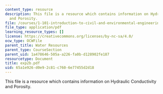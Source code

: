 ```yaml
---
content_type: resource
description: This file is a resource which contains information on Hydraulic Conductivity
  and Porosity.
file: /courses/1-101-introduction-to-civil-and-environmental-engineering-design-i-fall-2006/65a1e926d0e92c81c7606e77455d2d18_exp2b.pdf
file_type: application/pdf
learning_resource_types: []
license: https://creativecommons.org/licenses/by-nc-sa/4.0/
ocw_type: OCWFile
parent_title: Water Resources
parent_type: CourseSection
parent_uid: 1a478646-505a-a226-fa0b-d128902fe187
resourcetype: Document
title: exp2b.pdf
uid: 65a1e926-d0e9-2c81-c760-6e77455d2d18
---
```

This file is a resource which contains information on Hydraulic Conductivity and Porosity.